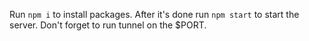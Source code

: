 Run `npm i` to install packages. After it's done run `npm start` to start the server. Don't forget to run tunnel on the $PORT.